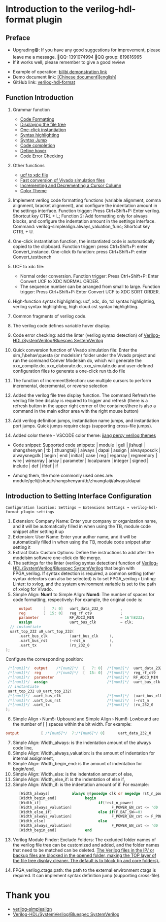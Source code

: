 # Introduction to the verilog-hdl-format plugin

## Preface
- Upgrading🟢: If you have any good suggestions for improvement, please leave me a message. 🐧QQ: 1391074994  🐧QQ group: 819816965
- If it works well, please remember to give a good review
* Example of operation: [bilibi demonstration link](https://www.bilibili.com/video/BV1xi421d7e9/?vd_source=99e34f775e17481ae5a0ed7fad6b00cc#reply1451507881)
* Demo document link: [[Chinese document]](https://1391074994.github.io/Verilog-Hdl-Format/)[[english]](https://1391074994.github.io/Verilog-Hdl-Format/#/./README_en)
* GitHub link: [verilog-hdl-format](https://github.com/1391074994/verilog-hdl-format)
## Function Introduction
1. Grammar function
    * [Code Formatting](./en/gsh/geshihua.md)
    * [Displaying the file tree](./en/wjs/wenjianshu.md)
    * [One-click instantiation](./en/lihua/lihua.md)
    * [Syntax highlighting](./en/gl/gl.md)
    * [Syntax Jump](./en/yf/yf.md)
    * [Code completion](./en/bq/bq.md)
    * [Define hover](./en/yf/yf.md)
    * [Code Error Checking](./en/linter/linter.md)
2. Other functions
    * [ucf to xdc file](./zh-ch/ucf_to_xdc/ucf_to_xdc.md)
    * [Fast conversion of Vivado simulation files](./en/sim_do/sim_do.md)
    * [Incrementing and Decrementing a Cursor Column](./en/incrementSelection/incrementSelection.md)
    * [Color Theme](./en/thems/thems.md)

3. Implement verilog code formatting functions (variable alignment, comma alignment, bracket alignment), and configure the indentation amount in the settings interface. Function trigger: Press Ctrl+Shift+P: Enter verilog. Shortcut key CTRL + L; Function 2: Add formatting only for always blocks, and configure the indentation amount in the settings interface. Command: verilog-simplealign.always_valuation_func; Shortcut key CTRL + U.
4. One-click instantiation function, the instantiated code is automatically copied to the clipboard. Function trigger: press Ctrl+Shift+P: enter Convert_instance. One-click tb function: press Ctrl+Shift+P: enter Convert_testbench
5. UCF to xdc file:
      - Normal order conversion. Function trigger: Press Ctrl+Shift+P: Enter Convert UCF to XDC NORMAL ORDER.
      - The sequence number can be arranged from small to large. Function trigger: Press Ctrl+Shift+P: Enter Convert UCF to XDC SORT ORDER.
6. High-function syntax highlighting: ucf, xdc, do, tcl syntax highlighting, verilog syntax highlighting, high cloud.cst syntax highlighting.
7. Common fragments of verilog code.
8. The verilog code defines variable hover display.
9. Code error checking: add the linter (verilog syntax detection) of [Verilog-HDL/SystemVerilog/Bluespec SystemVerilog](https://github.com/mshr-h/vscode-verilog-hdl-support)
10. Quick conversion function of Vivado simulation file: Enter the sim_1\behav\questa (or modelsim) folder under the Vivado project and run the command Conver Modelsim do, which will generate the xxx_compile.do, xxx_elaborate.do, xxx_simulate.do and user-defined configuration files to generate a one-click run tb.do file
11. The function of incrementSelection: use multiple cursors to perform incremental, decremental, or reverse selection
12. Added the verilog file tree display function. The command Refresh the verilog file tree display is required to trigger and refresh (there is a refresh button in the upper right corner of the container/there is also a command in the main editor area with the right mouse button)
13. Add verilog definition jumps, instantiation name jumps, and instantiation port jumps. Quick jumps require ctags (supporting cross-file jumps).
14. Added color theme - VSCODE color theme: [jiang percy verilog themes]()


* Code snippet: Supported code snippets:  | module | geli | jishuqi | shangshenyan | tb | zhuangtaiji | always | dapai | assign | alwaysposclk | alwaysnegclk | begin | end | initial | case | reg | regarray | regmemory | wire | wirearray | array | parameter | localparam | integer | signed | include | def | ifdef | if
  
* Among them, the more commonly used ones are: module/geli/jishuqi/shangshenyan/tb/zhuangtaiji/always/dapai



## Introduction to Setting Interface Configuration
```
Configuration location: Settings → Extensions Settings → verilog-hdl-format plugin settings
```
1. Extension: Company Name: Enter your company or organization name, and it will be automatically filled in when using the TB, module code snippet after setting it up
2. Extension: User Name: Enter your author name, and it will be automatically filled in when using the TB, module code snippet after setting it
3. Extract Data: Custom Options: Define the instructions to add after the modelsim software one-click do file merge.
4. The settings for the linter (verilog syntax detection) function of [Verilog-HDL/SystemVerilog/Bluespec SystemVerilog](https://github.com/mshr-h/vscode-verilog-hdl-support) that begin with FPGA_verilog. If syntax detection is required, a common setting (other syntax detectors can also be selected) is to set FPGA_verilog › Linting: Linter: to xvlog, and the system environment variable is set to the path of xvlog for Vivado.
5. Simple Align: **Num1** to Simple Align: **Num4**: The number of spaces for code formatting, respectively:
  For example, the original code is:
```verilog
      output     [   7: 0]   uart_data_232_0        ,
      reg        [  15: 0]   reg_rf_ct9             ;
      parameter              RF_ADC3_MIN            = 16'h8233;
      assign                 uart_bus_clk           = clk;
  // instantiate
  uart_top_232 u0_uart_top_232(
      .uart_bus_clk          (uart_bus_clk     ),
      .uart_bus_rst          (~rst_n           ),
      .uart_tx               (rx_232_0         )
);
```
Configure the corresponding position:
```verilog
 /*[num1]*/  output    /*[num2]*/  [   7: 0]  /*[num3]*/  uart_data_232_0  /*[num4]*/          ,
 /*[num1]*/  reg       /*[num2]*/  [  15: 0]  /*[num3]*/  reg_rf_ct9       /*[num4]*/          ;
 /*[num1]*/  parameter                        /*[num3]*/  RF_ADC3_MIN      /*[num4]*/ = 16'h8233;
 /*[num1]*/  assign                           /*[num3]*/  uart_bus_clk     /*[num4]*/ = clk;
 // instantiate
 uart_top_232 u0_uart_top_232(
 /*[num1]*/ .uart_bus_clk                     /*[num3]*/  (uart_bus_clk    /*[num4]*/ ),
 /*[num1]*/ .uart_bus_rst                     /*[num3]*/  (~rst_n          /*[num4]*/ ),
 /*[num1]*/ .uart_tx                          /*[num3]*/  (rx_232_0        /*[num4]*/ )
);


```
6. Simple Align › Num5: Upbound and Simple Align › Num6: Lowbound are the number of [ ] spaces within the bit width.
For example:
```verilog
output          [ /*[num5]*/  7:/*[num6]*/ 0]      uart_data_232_0        ,
```
7. Simple Align: Width_always: is the indentation amount of the always code line,
8. Simple Align: Width_always_valuation: is the amount of indentation for internal assignment,
9. Simple Align: Width_begin_end: is the amount of indentation for begin/end,
10. Simple Align: Width_else: is the indentation amount of else,
11. Simple Align: Width_else_if: is the indentation of else if,
12. Simple Align: Width_if: is the indentation amount of if.
For example:
```verilog
      [Width_always]          always @(posedge clk or negedge rst_n_power)                    
      [Width_begin_end]             begin                                                                  
      [Width_if]                          if(!rst_n_power)              
      [Width_always_valuation]                  F_POWER_EN_cnt <= 'd0   ;
      [Width_else_if]                     else if(F_BAT_SW==0)           
      [Width_always_valuation]                  F_POWER_EN_cnt <= F_POWER_EN_cnt + 1'b1;
      [Width_else]                        else
      [Width_always_valuation]                  F_POWER_EN_cnt <= 'd0  ;
      [Width_begin_end]             end
```

13. Verilog Module Finder: Exclude Folders: The excluded folder names of the verilog file tree can be customized and added, and the folder names that need to be matched can be deleted. [The Verilog files in the IP/ or backup files are blocked in the opened folder, making the TOP layer of the file tree display cleaner. The default is to block (ip and core folders).]().

14. FPGA_verilog.ctags.path: the path to the external environment ctags is required. It can implement syntax definition jump (supporting cross-file).

# Thank you

* [verilog-simplealign](https://github.com/CENZONGJUN/verilog-simplealign)
* [Verilog-HDL/SystemVerilog/Bluespec SystemVerilog](https://github.com/mshr-h/vscode-verilog-hdl-support)